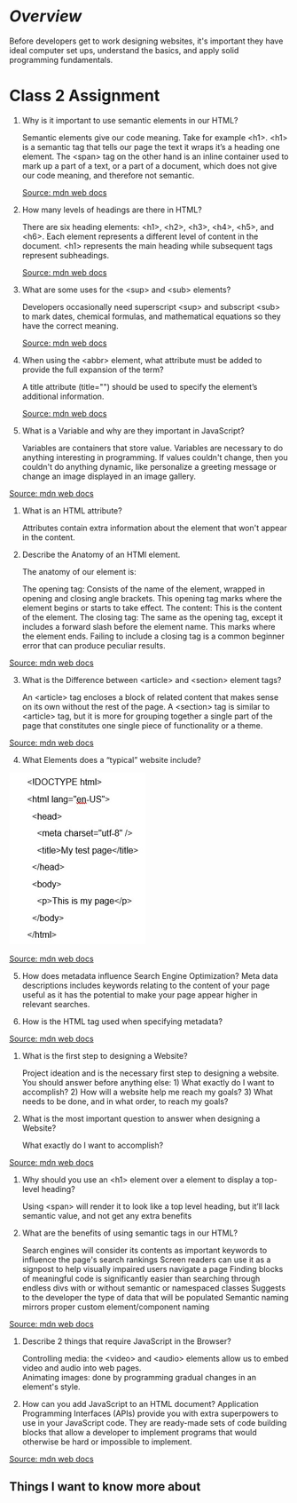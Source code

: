 # ***Overview***

Before developers get to work designing websites, it's important they have ideal computer set ups, understand the basics, and apply solid programming fundamentals.

# **Class 2 Assignment**

1. Why is it important to use semantic elements in our HTML?

    Semantic elements give our code meaning.  Take for example \<h1>.  \<h1> is a semantic tag 
    that tells our page the text it wraps it’s a heading one element.  The \<span> tag on the other hand 
    is an inline container used to mark up a part of a text, or a part of a document, which does not give 
    our code meaning, and therefore not semantic.
    
   [Source: mdn web docs](https://developer.mozilla.org/en-US/docs/Glossary/Semantics)

2. How many levels of headings are there in HTML?

    There are six heading elements: \<h1>, \<h2>, \<h3>, \<h4>, \<h5>, and \<h6>. Each element represents a different level of content in     the document. \<h1> represents the main heading while subsequent tags represent subheadings.
    
    [Source: mdn web docs](https://developer.mozilla.org/en-US/docs/Learn/HTML/Introduction_to_HTML/HTML_text_fundamentals)

3. What are some uses for the \<sup> and \<sub> elements?

    Developers occasionally need superscript \<sup> and subscript \<sub> to mark dates, chemical formulas, and mathematical equations so     they have the correct meaning. 

    [Source: mdn web docs](https://developer.mozilla.org/en-US/docs/Learn/HTML/Introduction_to_HTML/Advanced_text_formatting)

4. When using the \<abbr> element, what attribute must be added to provide the full expansion of the term?

   A title attribute (title="") should be used to specify the element’s additional information.
   
   [Source: mdn web docs](https://developer.mozilla.org/en-US/docs/Learn/HTML/Introduction_to_HTML/Advanced_text_formatting) 

5. What is a Variable and why are they important in JavaScript?

    Variables are containers that store value. Variables are necessary to do anything interesting in programming. If values couldn't change, then you couldn't do anything dynamic, like personalize a greeting message or change an image displayed in an image gallery.

 [Source: mdn web docs](https://developer.mozilla.org/en-US/docs/Learn/Getting_started_with_the_web/How_the_Web_works)

 1. What is an HTML attribute?

    Attributes contain extra information about the element that won't appear in the content.

2. Describe the Anatomy of an HTMl element.

    The anatomy of our element is:

    The opening tag: Consists of the name of the element, wrapped in opening and closing angle brackets. This opening tag marks where the     element begins or starts to take effect. 
    The content: This is the content of the element. 
    The closing tag: The same as the opening tag, except it includes a forward slash before the element name. This marks where the           element ends. Failing to include a closing tag is a common beginner error that can produce peculiar results.

[Source: mdn web docs](https://developer.mozilla.org/en-US/docs/Learn/HTML/Introduction_to_HTML/Getting_started)

3. What is the Difference between \<article> and \<section> element tags?

    An \<article> tag encloses a block of related content that makes sense on its own without the rest of the page.  A \<section> tag is similar to \<article> tag, but it is more for grouping together a single part of the page that constitutes one single piece of functionality or a theme.

[Source: mdn web docs](https://developer.mozilla.org/en-US/docs/Learn/HTML/Introduction_to_HTML/Document_and_website_structure)

4. What Elements does a “typical” website include?

![Typical HTML Website](html_basic_outline.jpg)

[Source: mdn web docs](https://developer.mozilla.org/en-US/docs/Learn/HTML/Introduction_to_HTML/Getting_started)

5. How does metadata influence Search Engine Optimization?
    Meta data descriptions includes keywords relating to the content of your page useful as it has the potential to make your page appear higher in relevant searches.

6. How is the <meta> HTML tag used when specifying metadata?

<meta name="singer" content="Luther Vandross" />

[Source: mdn web docs](https://developer.mozilla.org/en-US/docs/Learn/HTML/Introduction_to_HTML/The_head_metadata_in_HTML)

1. What is the first step to designing a Website?

    Project ideation and is the necessary first step to designing a website.  You should answer before anything else: 1) What exactly do I want to accomplish? 2) How will a website help me reach my goals? 3) What needs to be done, and in what order, to reach my goals?

2. What is the most important question to answer when designing a Website?

    What exactly do I want to accomplish?

[Source: mdn web docs](https://developer.mozilla.org/en-US/docs/Learn/Common_questions/Thinking_before_coding)

1.	Why should you use an \<h1> element over a <span> element to display a top-level heading?

    Using \<span> will render it to look like a top level heading, but it’ll lack semantic value, and not get any extra benefits

2.	What are the benefits of using semantic tags in our HTML?

    Search engines will consider its contents as important keywords to influence the page's search rankings
    Screen readers can use it as a signpost to help visually impaired users navigate a page
    Finding blocks of meaningful code is significantly easier than searching through endless divs with or without
    semantic or namespaced classes
    Suggests to the developer the type of data that will be populated
    Semantic naming mirrors proper custom element/component naming

[Source: mdn web docs](https://developer.mozilla.org/en-US/docs/Learn/Common_questions/Thinking_before_coding)

1.	Describe 2 things that require JavaScript in the Browser?

    Controlling media: the \<video> and \<audio> elements allow us to embed video and audio into web pages.     
    Animating images: done by programming gradual changes in an element's style.

2. How can you add JavaScript to an HTML document?
    Application Programming Interfaces (APIs) provide you with extra superpowers to use in your JavaScript code.  They are ready-made         sets of code building blocks that allow a developer to implement programs that would otherwise be hard or impossible to implement.

[Source: mdn web docs](https://developer.mozilla.org/en-US/docs/Learn/JavaScript/First_steps/What_is_JavaScript)
    
## Things I want to know more about
